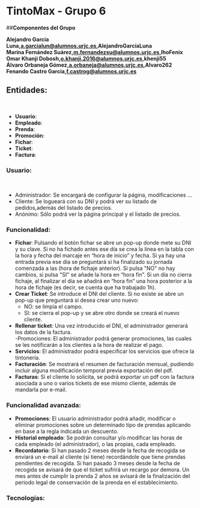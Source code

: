 # TintoMax - Grupo 6
##**Componentes del Grupo**<p>
**Alejandro García Luna,a.garcialun@alumnos.urjc.es,AlejandroGarcíaLuna**</br>
**Marina Fernández Suárez,m.fernandezsu@alumnos.urjc.es,IhoFenix**</br>
**Omar Khanji Dobosh,o.khanji.2016@alumnos.urjc.es,khenji55**</br>
**Álvaro Orbaneja Gómez,a.orbaneja@alumnos.urjc.es,Alvaro262**</br>
**Fenando Castro García,f.castrog@alumnos.urjc.es**</br>
<h2>Entidades:</h2> </br>

* **Usuario**: </br>
* **Empleado**: </br>
* **Prenda**: </br>
* **Promoción**: </br>
* **Fichar**: </br>
* **Ticket**: </br>
* **Factura**: </br>

<h3>Usuario:</h3></br>

* Administrador: Se encargará de configurar la página, modificaciones …      </br> 		
* Cliente: Se logueará con su DNI y podrá ver su listado de pedidos,además del listado de precios.</br>
* Anónimo: Sólo podrá ver la página principal y el listado de precios.</br>

<h3>Funcionalidad:</h3>
	
  * **Fichar**: Pulsando el botón fichar se abre un pop-up donde mete su DNI y su clave. Si no ha fichado antes ese día se crea la línea en la tabla con la hora y fecha del marcaje en “hora de inicio” y fecha. Si ya hay una entrada previa ese dia se preguntará si ha finalizado su jornada comenzada a las (hora de fichaje anterior). Si pulsa "NO" no hay cambios, si pulsa "SI" se añade la hora en “hora fin”.
  Si un día no cierra fichaje, al finalizar el día se añadirá en “hora fin” una hora posterior a la hora de fichaje (es decir, se cuenta que ha trabajado 1h).</br>
  * **Crear Ticket**: Se introduce el DNI del cliente. Si no existe se abre un pop-up que preguntará si desea crear uno nuevo:</br>
    * NO: se limpia el campo.</br>
    * SI: se cierra el pop-up y se abre otro donde se creará el nuevo cliente.</br>
  * **Rellenar ticket**: Una vez introducido el DNI, el administrador generará los datos de la factura.</br>
  -Promociones: El administrador podrá generar promociones, las cuales se les notificarán a los clientes a la hora de realizar el pago.</br>
  * **Servicios**: El administrador podrá especificar los servicios que ofrece la tintonería.</br>
  * **Facturación**: Se mostrará el resumen de facturación mensual, pudiendo incluir alguna modificación temporal previa exportación del pdf.</br>
  * **Facturas**: Si el cliente lo solicita, se podrá exportar un pdf con la factura asociada a uno o varios tickets de ese mismo cliente, además de mandarla por e-mail.
  
  <h3>Funcionalidad avanzada:</h3>
	
  * **Promociones**: El usuario administrador podrá añadir, modificar o eliminar promociones sobre un determinado tipo de prendas aplicando en base a la regla indicada un descuento.</br>
  * **Historial empleado**: Se podrán consultar y/o modificar las horas de cada empleado (el administrador), o las propias, cada empleado.
  * **Recordatorio**: Si han pasado 2 meses desde la fecha de recogida se enviará un e-mail al cliente (si tiene) recordándole que tiene prendas pendientes de recogida. Si han pasado 3 meses desde la fecha de recogida se avisará de que el ticket sufrirá un recargo por demora. Un mes antes de cumplir la prenda 2 años se avisará de la finalización del periodo legal de conservación de la prenda en el establecimiento.
   <h3>Tecnologías:</h3>
